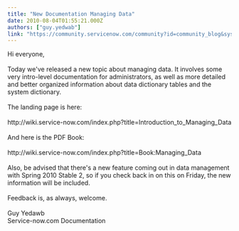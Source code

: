 ```yaml
---
title: "New Documentation Managing Data"
date: 2010-08-04T01:55:21.000Z
authors: ["guy.yedwab"]
link: "https://community.servicenow.com/community?id=community_blog&sys_id=637da269dbd0dbc01dcaf3231f9619fa"
---
```

<p>Hi everyone,<br /><br />Today we've released a new topic about managing data. It involves some very intro-level documentation for administrators, as well as more detailed and better organized information about data dictionary tables and the system dictionary.<br /><br />The landing page is here:<br /><br />http://wiki.service-now.com/index.php?title=Introduction_to_Managing_Data<br /><br />And here is the PDF Book:<br /><br />http://wiki.service-now.com/index.php?title=Book:Managing_Data<br /><br />Also, be advised that there's a new feature coming out in data management with Spring 2010 Stable 2, so if you check back in on this on Friday, the new information will be included.<br /><br />Feedback is, as always, welcome.<br /><br />Guy Yedawb<br />Service-now.com Documentation</p>